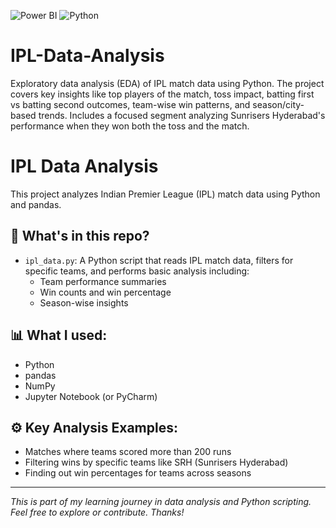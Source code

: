 ![Power BI](https://img.shields.io/badge/Tool-Power%20BI-yellow) ![Python](https://img.shields.io/badge/Language-Python-blue)

# IPL-Data-Analysis
Exploratory data analysis (EDA) of IPL match data using Python. The project covers key insights like top players of the match, toss impact, batting first vs batting second outcomes, team-wise win patterns, and season/city-based trends. Includes a focused segment analyzing Sunrisers Hyderabad's performance when they won both the toss and the match.

# IPL Data Analysis

This project analyzes Indian Premier League (IPL) match data using Python and pandas.

## 📁 What's in this repo?
- `ipl_data.py`: A Python script that reads IPL match data, filters for specific teams, and performs basic analysis including:
  - Team performance summaries
  - Win counts and win percentage
  - Season-wise insights

## 📊 What I used:
- Python
- pandas
- NumPy
- Jupyter Notebook (or PyCharm)

## ⚙️ Key Analysis Examples:
- Matches where teams scored more than 200 runs
- Filtering wins by specific teams like SRH (Sunrisers Hyderabad)
- Finding out win percentages for teams across seasons

---

*This is part of my learning journey in data analysis and Python scripting. Feel free to explore or contribute. Thanks!*

